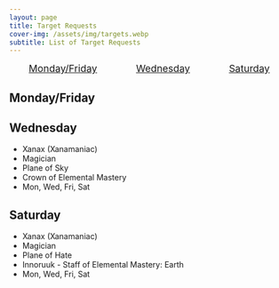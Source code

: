 ```yaml
---
layout: page
title: Target Requests
cover-img: /assets/img/targets.webp
subtitle: List of Target Requests
---
```


<div style="display: flex; justify-content: space-around; font-size: 1.25em; margin-bottom: 20px;">
<a href="#monday-friday">Monday/Friday</a>
<a href="#wednesday">Wednesday</a>
<a href="#saturday">Saturday</a>
</div>

<h2 id="monday-friday">Monday/Friday</h2>

<div class="card-container">
</div>

<h2 id="wednesday">Wednesday</h2>

<div class="card-container">
  <div class="card magician">
    <ul>
      <li>Xanax (Xanamaniac)</li>
      <li>Magician</li>
      <li>Plane of Sky</li>
      <li>Crown of Elemental Mastery</li>
      <li>Mon, Wed, Fri, Sat</li>
    </ul>
  </div>
</div>

<h2 id="saturday">Saturday</h2>

<div class="card-container">
  <div class="card magician">
    <ul>
      <li>Xanax (Xanamaniac)</li>
      <li>Magician</li>
      <li>Plane of Hate</li>
      <li>Innoruuk - Staff of Elemental Mastery: Earth</li>
      <li>Mon, Wed, Fri, Sat</li>
    </ul>
  </div>
</div>

